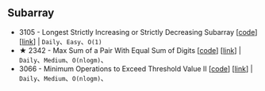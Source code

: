 ## Subarray

- 3105 - Longest Strictly Increasing or Strictly Decreasing Subarray [[code](./code/3105.%20Longest%20Strictly%20Increasing%20or%20Strictly%20Decreasing%20Subarray.py)] [[link](https://leetcode.com/problems/longest-strictly-increasing-or-strictly-decreasing-subarray)] | `Daily`、`Easy`、`O(1)`
- ★ 2342 - Max Sum of a Pair With Equal Sum of Digits [[code](./code/2342-3.%20Max%20Sum%20of%20a%20Pair%20With%20Equal%20Sum%20of%20Digits.py)] [[link](https://leetcode.com/problems/max-sum-of-a-pair-with-equal-sum-of-digits/)] | `Daily`、`Medium`、`O(nlogm)`、
- 3066 - Minimum Operations to Exceed Threshold Value II  [[code](./code/)] [[link](https://leetcode.com/problems/minimum-operations-to-exceed-threshold-value-ii)] | `Daily`、`Medium`、`O(nlogm)`、
